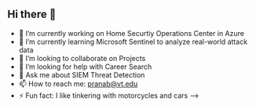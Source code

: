 ## Hi there 👋


- 🔭 I’m currently working on Home Securtiy Operations Center in Azure
- 🌱 I’m currently learning Microsoft Sentinel to analyze real-world attack data
- 👯 I’m looking to collaborate on Projects
- 🤔 I’m looking for help with Career Search 
- 💬 Ask me about SIEM Threat Detection 
- 📫 How to reach me: pranab@vt.edu
- ⚡ Fun fact: I like tinkering with motorcycles and cars
-->
